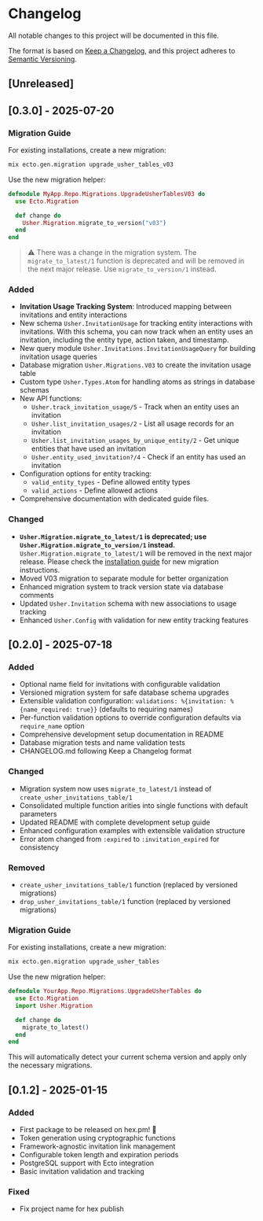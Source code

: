 # Changelog

All notable changes to this project will be documented in this file.

The format is based on [Keep a Changelog](https://keepachangelog.com/en/1.0.0/),
and this project adheres to [Semantic Versioning](https://semver.org/spec/v2.0.0.html).

## [Unreleased]

## [0.3.0] - 2025-07-20

### Migration Guide
For existing installations, create a new migration:
```bash
mix ecto.gen.migration upgrade_usher_tables_v03
```

Use the new migration helper:
```elixir
defmodule MyApp.Repo.Migrations.UpgradeUsherTablesV03 do
  use Ecto.Migration

  def change do
    Usher.Migration.migrate_to_version("v03")
  end
end
```

> ⚠️ There was a change in the migration system. The `migrate_to_latest/1` function is deprecated and will be removed in the next major release. Use `migrate_to_version/1` instead.

### Added
- **Invitation Usage Tracking System**: Introduced mapping between invitations and entity interactions
- New schema `Usher.InvitationUsage` for tracking entity interactions with invitations. With this schema,
  you can now track when an entity uses an invitation, including the entity type, action taken, and timestamp.
- New query module `Usher.Invitations.InvitationUsageQuery` for building invitation usage queries
- Database migration `Usher.Migrations.V03` to create the invitation usage table
- Custom type `Usher.Types.Atom` for handling atoms as strings in database schemas
- New API functions:
  - `Usher.track_invitation_usage/5` - Track when an entity uses an invitation
  - `Usher.list_invitation_usages/2` - List all usage records for an invitation
  - `Usher.list_invitation_usages_by_unique_entity/2` - Get unique entities that have used an invitation
  - `Usher.entity_used_invitation?/4` - Check if an entity has used an invitation
- Configuration options for entity tracking:
  - `valid_entity_types` - Define allowed entity types
  - `valid_actions` - Define allowed actions
- Comprehensive documentation with dedicated guide files.

### Changed
- **`Usher.Migration.migrate_to_latest/1` is deprecated; use `Usher.Migration.migrate_to_version/1` instead.** `Usher.Migration.migrate_to_latest/1` will be removed in the next major release. Please check the [installation guide](guides/installation.md) for new migration instructions.
- Moved V03 migration to separate module for better organization
- Enhanced migration system to track version state via database comments
- Updated `Usher.Invitation` schema with new associations to usage tracking
- Enhanced `Usher.Config` with validation for new entity tracking features

## [0.2.0] - 2025-07-18

### Added
- Optional name field for invitations with configurable validation
- Versioned migration system for safe database schema upgrades
- Extensible validation configuration: `validations: %{invitation: %{name_required: true}}` (defaults to requiring names)
- Per-function validation options to override configuration defaults via `require_name` option
- Comprehensive development setup documentation in README
- Database migration tests and name validation tests
- CHANGELOG.md following Keep a Changelog format

### Changed
- Migration system now uses `migrate_to_latest/1` instead of `create_usher_invitations_table/1`
- Consolidated multiple function arities into single functions with default parameters
- Updated README with complete development setup guide
- Enhanced configuration examples with extensible validation structure
- Error atom changed from `:expired` to `:invitation_expired` for consistency

### Removed
- `create_usher_invitations_table/1` function (replaced by versioned migrations)
- `drop_usher_invitations_table/1` function (replaced by versioned migrations)

### Migration Guide
For existing installations, create a new migration:
```bash
mix ecto.gen.migration upgrade_usher_tables
```

Use the new migration helper:
```elixir
defmodule YourApp.Repo.Migrations.UpgradeUsherTables do
  use Ecto.Migration
  import Usher.Migration

  def change do
    migrate_to_latest()
  end
end
```

This will automatically detect your current schema version and apply only the necessary migrations.

## [0.1.2] - 2025-01-15
### Added
- First package to be released on hex.pm! 🎉
- Token generation using cryptographic functions
- Framework-agnostic invitation link management
- Configurable token length and expiration periods
- PostgreSQL support with Ecto integration
- Basic invitation validation and tracking

### Fixed
- Fix project name for hex publish
